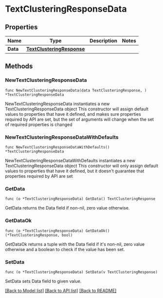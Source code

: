 # TextClusteringResponseData

## Properties

Name | Type | Description | Notes
------------ | ------------- | ------------- | -------------
**Data** | [**TextClusteringResponse**](TextClusteringResponse.md) |  | 

## Methods

### NewTextClusteringResponseData

`func NewTextClusteringResponseData(data TextClusteringResponse, ) *TextClusteringResponseData`

NewTextClusteringResponseData instantiates a new TextClusteringResponseData object
This constructor will assign default values to properties that have it defined,
and makes sure properties required by API are set, but the set of arguments
will change when the set of required properties is changed

### NewTextClusteringResponseDataWithDefaults

`func NewTextClusteringResponseDataWithDefaults() *TextClusteringResponseData`

NewTextClusteringResponseDataWithDefaults instantiates a new TextClusteringResponseData object
This constructor will only assign default values to properties that have it defined,
but it doesn't guarantee that properties required by API are set

### GetData

`func (o *TextClusteringResponseData) GetData() TextClusteringResponse`

GetData returns the Data field if non-nil, zero value otherwise.

### GetDataOk

`func (o *TextClusteringResponseData) GetDataOk() (*TextClusteringResponse, bool)`

GetDataOk returns a tuple with the Data field if it's non-nil, zero value otherwise
and a boolean to check if the value has been set.

### SetData

`func (o *TextClusteringResponseData) SetData(v TextClusteringResponse)`

SetData sets Data field to given value.



[[Back to Model list]](../README.md#documentation-for-models) [[Back to API list]](../README.md#documentation-for-api-endpoints) [[Back to README]](../README.md)


